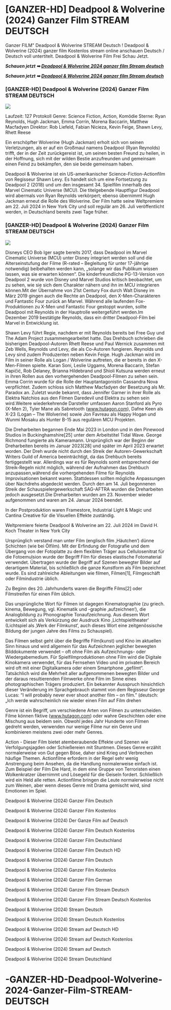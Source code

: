 <H1>[GANZER-HD] Deadpool & Wolverine (2024) Ganzer Film STREAM DEUTSCH </H1>

Ganzer FILM" Deadpool & Wolverine STREAM Deutsch ! Deadpool & Wolverine (2024) ganzer film Kostenlos stream online anschauen Deutsch / Deutsch voll untertitelt. Deadpool & Wolverine Film Frei Schau Jetzt.

<p><b><I>Schauen jetzt ➥ <a href="https://t.co/Aq1CPuWw9l" rel="noopener">Deadpool & Wolverine 2024 ganzer film Stream deutsch</a></I></b></p>

<p><b><I>Schauen jetzt ➥ <a href="https://t.co/Aq1CPuWw9l" rel="noopener">Deadpool & Wolverine 2024 ganzer film Stream deutsch</a></I></b></p>

<H3>[GANZER-HD] Deadpool & Wolverine (2024) Ganzer Film STREAM DEUTSCH </H3>

<img src="https://blogger.googleusercontent.com/img/b/R29vZ2xl/AVvXsEjILy-qSbvxmWryz2j1Xtlo87DqYgSA3RSZSYYo0RSt8zo0sjo9cMs0s1eMR5KUdj66dl15MTq0esUYRqhhXkQtmnK4NIvg6Mj4xn4t_xObeRzOS6u_c7jsaZKMOl1BhOOaDoLBrhhL29xXY1vVYg4I6PrlzfrIN8G14JcDANiD3M_dFXuHmI9-UK-6yPlf/s16000/4.png" />

Laufzeit: 127 Protokoll
Genre: Science Fiction, Action, Komödie
Sterne: Ryan Reynolds, Hugh Jackman, Emma Corrin, Morena Baccarin, Matthew Macfadyen
Direktor: Rob Liefeld, Fabian Nicieza, Kevin Feige, Shawn Levy, Rhett Reese

Ein erschöpfter Wolverine (Hugh Jackman) erholt sich von seinen Verletzungen, als er auf ein Großmaul namens Deadpool (Ryan Reynolds) trifft, der in der Zeit zurückgereist ist, um seinen besten Freund zu heilen, in der Hoffnung, sich mit der wilden Bestie anzufreunden und gemeinsam einen Feind zu bekämpfen, den sie beide gemeinsam haben.

Deadpool & Wolverine ist ein US-amerikanischer Science-Fiction-Actionfilm von Regisseur Shawn Levy. Es handelt sich um eine Fortsetzung zu Deadpool 2 (2018) und um den insgesamt 34. Spielfilm innerhalb des Marvel Cinematic Universe (MCU). Die titelgebende Hauptfigur Deadpool wird abermals von Ryan Reynolds verkörpert; ebenso übernimmt Hugh Jackman erneut die Rolle des Wolverine. Der Film hatte seine Weltpremiere am 22. Juli 2024 in New York City und soll regulär am 26. Juli veröffentlicht werden, in Deutschland bereits zwei Tage früher.

<H3>[GANZER-HD] Deadpool & Wolverine (2024) Ganzer Film STREAM DEUTSCH </H3>

<img src="https://blogger.googleusercontent.com/img/b/R29vZ2xl/AVvXsEjKxfu7Rm3KLVys3DSYWvtyaenAsTZXvlFhtvQeQoxCxPqAVgBApcSyfQXqq2CUEie8X69mXc_MB9LXdMhRpr3fY_H6lpf0Lra_ApfCoNsNs1VXDk9yMFydiYTu-F5k8wnrWQif7YQWZ2QNQIL9VqFAzMkIlOFKQKhg8w-ZTByf-Isre9UFRyzNiUdSOaDJ/s16000/2.png" />

Disneys CEO Bob Iger sagte bereits 2017, dass Deadpool im Marvel Cinematic Universe (MCU) unter Disney integriert werden soll und die Alterseinstufung der Filme (R-rated – Begleitung für unter 17-jährige notwendig) beibehalten werden kann, „solange wir das Publikum wissen lassen, was sie erwarten können“. Die kinderfreundliche PG-13-Version von Deadpool 2 wurde von Disney und Marvel Studios kritisch beobachtet, um zu sehen, wie sie sich dem Charakter nähern und ihn im MCU integrieren können.Mit der Übernahme von 21st Century Fox durch Walt Disney im März 2019 gingen auch die Rechte an Deadpool, den X-Men-Charakteren und Fantastic Four zurück an Marvel. Während alle laufenden Fox-Produktionen zu X-Men und Fantastic Four gestoppt wurden, sollte Deadpool mit Reynolds in der Hauptrolle weitergeführt werden.Im Dezember 2019 bestätigte Reynolds, dass ein dritter Deadpool-Film bei Marvel in Entwicklung ist.

Shawn Levy führt Regie, nachdem er mit Reynolds bereits bei Free Guy und The Adam Project zusammengearbeitet hatte. Das Drehbuch schrieben die bisherigen Deadpool-Autoren Rhett Reese und Paul Wernick zusammen mit Zeb Wells, Reynolds und Levy, die als Co-Autoren fungieren. Reynolds und Levy sind zudem Produzenten neben Kevin Feige. Hugh Jackman wird im Film in seiner Rolle als Logan / Wolverine auftreten, die er bereits in den X-Men-Filmen spielte. Karan Soni, Leslie Uggams, Morena Baccarin, Stefan Kapičić, Rob Delaney, Brianna Hildebrand und Shioli Kutsuna werden erneut in ihren Rollen aus den vorhergehenden Deadpool-Filmen zu sehen sein. Emma Corrin wurde für die Rolle der Hauptantagonistin Cassandra Nova verpflichtet. Zudem schloss sich Matthew Macfadyen der Besetzung als Mr. Paradox an. Zuletzt wurde bekannt, dass Jennifer Garner in ihrer Rolle als Elektra Natchios aus den Filmen Daredevil und Elektra zu sehen sein wird.Weitere wiederkehrende Darsteller umfassen Aaron Stanford als Pyro (X-Men 2), Tyler Mane als Sabretooth (www.hutagon.com), Dafne Keen als X-23 (Logan – The Wolverine) sowie Jon Favreau als Happy Hogan und Wunmi Mosaku als Hunter B-15 aus regulären MCU Projekten.

Die Dreharbeiten begannen Ende Mai 2023 in London und in den Pinewood Studios in Buckinghamshire[25] unter dem Arbeitstitel Tidal Wave. George Richmond fungierte als Kameramann. Ursprünglich war der Beginn der Dreharbeiten bereits im Januar 2023[28] und später im April 2023 erwartet worden. Der Dreh wurde nicht durch den Streik der Autoren-Gewerkschaft Writers Guild of America beeinträchtigt, da das Drehbuch bereits fertiggestellt war. Allerdings war es für Reynolds somit entsprechend der Streik-Regeln nicht möglich, während der Aufnahmen das Drehbuch anzupassen,während die vorhergehenden Filme für Reynolds Improvisationen bekannt waren. Stattdessen sollten mögliche Anpassungen über Nachdrehs abgedeckt werden. Durch den am 14. Juli begonnenen Streik der Schauspielergewerkschaft SAG-AFTRA wurden die Dreharbeiten jedoch ausgesetzt.Die Dreharbeiten wurden am 23. November wieder aufgenommen und waren am 24. Januar 2024 beendet.

In der Postproduktion waren Framestore, Industrial Light & Magic und Cantina Creative für die Visuellen Effekte zuständig.

Weltpremiere feierte Deadpool & Wolverine am 22. Juli 2024 im David H. Koch Theater in New York City

Ursprünglich verstand man unter Film (englisch film ‚Häutchen‘) dünne Schichten (wie bei Ölfilm). Mit der Erfindung der Fotografie und dem Übergang von der Fotoplatte zu dem flexiblen Träger aus Cellulosenitrat für die Fotoemulsion wurde der Begriff Film für dieses elastische Fotomaterial verwendet. Übertragen wurde der Begriff auf Szenen bewegter Bilder auf derartigem Material, bis schließlich die ganze Kunstform als Film bezeichnet wurde. Es sind zahlreiche Ableitungen wie filmen, Filmen[1], Filmgeschäft oder Filmindustrie üblich.

Zu Beginn des 20. Jahrhunderts waren die Begriffe Films[2] oder Filmstreifen für einen Film üblich.

Das ursprüngliche Wort für Filmen ist dagegen Kinematographie (zu griech. kinema, Bewegung, vgl. Kinematik und -graphie ‚aufzeichnen‘), die Analogbildung zu Phonographie Tonaufzeichnung. Aus diesem Wort entwickelt sich als Verkürzung der Ausdruck Kino ‚Lichtspieltheater‘ (Lichtspiel als ‚Werk der Filmkunst‘, auch dieses Wort eine zeitgenössische Bildung der jungen Jahre des Films zu Schauspiel).

Das Filmen selbst geht über die Begriffe Film(kunst) und Kino im aktuellen Sinn hinaus und wird allgemein für das Aufzeichnen jeglicher bewegten Bilddokumente verwendet – oft ohne Film als Aufzeichnungs- oder Wiedergabemedium. Für Spielfilmproduktionen ohne Film wird die Digitale Kinokamera verwendet, für das Fernsehen Video und im privaten Bereich wird oft mit einer Digitalkamera oder einem Smartphone „gefilmt“. Tatsächlich wird die Mehrheit aller aufgenommenen bewegten Bilder und der daraus resultierenden Filmwerke ohne Film im Sinne eines photographischen Trägers produziert. Ein bekannter Ausspruch hinsichtlich dieser Veränderung im Sprachgebrauch stammt von dem Regisseur George Lucas: “I will probably never ever shoot another film – on film.” (deutsch: „Ich werde wahrscheinlich nie wieder einen Film auf Film drehen

Genre ist ein Begriff, um verschiedene Arten von Filmen zu unterscheiden. Filme können fiktive (www.hutagon.com) oder wahre Geschichten oder eine Mischung aus beidem sein. Obwohl jedes Jahr Hunderte von Filmen gedreht werden, verwenden nur wenige Filme nur ein Genre und kombinieren meistens zwei oder mehr Genres.

Action - Dieser Film bietet atemberaubende Effekte und Szenen wie Verfolgungsjagden oder Schießereien mit Stuntmen. Dieses Genre erzählt normalerweise von Gut gegen Böse, daher sind Krieg und Verbrechen häufige Themen. Actionfilme erfordern in der Regel sehr wenig Anstrengung beim Ansehen, da die Handlung normalerweise einfach ist. Zum Beispiel der Film Die Hard, in dem eine Gruppe von Terroristen einen Wolkenkratzer übernimmt und Lösegeld für die Geiseln fordert. Schließlich wird ein Held alle retten. Actionfilme bringen die Leute normalerweise nicht zum Weinen, aber wenn dieses Genre mit Drama gemischt wird, sind Emotionen im Spiel.

Deadpool & Wolverine (2024) Ganzer Film Deutsch

Deadpool & Wolverine (2024) Ganzer Film Kostenlos

Deadpool & Wolverine (2024) Der Ganze Film auf Deutsch

Deadpool & Wolverine (2024) Ganzer Film Deutsch Kostenlos

Deadpool & Wolverine (2024) Ganzer Film Deutschland

Deadpool & Wolverine (2024) Ganzer Film Deutsch HD

Deadpool & Wolverine (2024) Ganzer Film Deutsch

Deadpool & Wolverine (2024) Ganzer Film Kostenlos

Deadpool & Wolverine (2024) Ganzer Film German

Deadpool & Wolverine (2024) Ganzer Film Stream Deutsch

Deadpool & Wolverine (2024) Ganzer Film Stream Deutsch Kostenlos

Deadpool & Wolverine (2024) Stream Deutsch

Deadpool & Wolverine (2024) Stream Deutsch Kostenlos

Deadpool & Wolverine (2024) Stream auf Deutsch HD

Deadpool & Wolverine (2024) Stream auf Deutsch Kostenlos

Deadpool & Wolverine (2024) Stream auf Deutsch

Deadpool & Wolverine (2024) Stream Deutschland

# -GANZER-HD-Deadpool-Wolverine-2024-Ganzer-Film-STREAM-DEUTSCH

